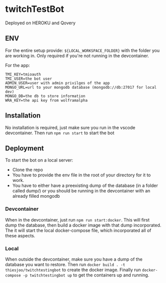 # twitchTestBot

Deployed on HEROKU and Qovery

## ENV

For the entire setup provide:
`${LOCAL_WORKSPACE_FOLDER}` with the folder you are working in. Only required if you're not running in the devcontainer.

For the app:

```
TMI_KEY=tmioauth
TMI_USER=the bot user
ADMIN_USER=user with admin privilges of the app
MONGO_URL=url to your mongodb database (mongodb://db:27017 for local dev)
MONGO_DB=the db to store information
WRA_KEY=the api key from wolframalpha
```

## Installation

No installation is required, just make sure you run in the vscode devcontainer. Then run `npm run start` to start the bot

## Deployment

To start the bot on a local server:

- Clone the repo
- You have to provide the env file in the root of your directory for it to work.
- You have to either have a preexisting dump of the database (in a folder called dump/) or you should be running in the devcontainer with an already filled mongodb

### Devcontainer

When in the devcontainer, just run `npm run start:docker`. This will first dump the database, then build a docker image with that dump incorporated. The it will start the local docker-compose file, which incorporated all of these aspects.

### Local

When outside the devcontainer, make sure you have a dump of the database you want to restore.
Then run `docker build . -t thiesjoo/twitchtestingbot` to create the docker image.
Finally run `docker-compose -p twitchtestingbot up` to get the containers up and running.
